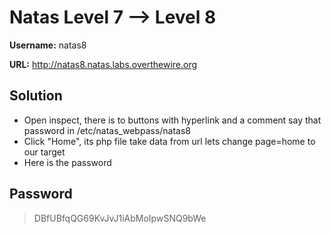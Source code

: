 # Natas Level 7 --> Level 8

**Username:** natas8

**URL:**      http://natas8.natas.labs.overthewire.org

## Solution
* Open inspect, there is to buttons with hyperlink and a comment say that password in /etc/natas_webpass/natas8
* Click "Home", its php file take data from url lets change page=home to our target
* Here is the password

## Password
> DBfUBfqQG69KvJvJ1iAbMoIpwSNQ9bWe  

